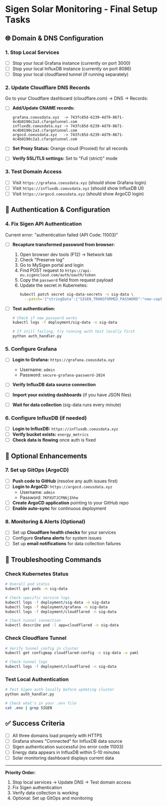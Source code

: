 # Sigen Solar Monitoring - Final Setup Tasks

## 🌐 Domain & DNS Configuration

### 1. Stop Local Services
- [ ] Stop your local Grafana instance (currently on port 3000)
- [ ] Stop your local InfluxDB instance (currently on port 8086)
- [ ] Stop your local cloudflared tunnel (if running separately)

### 2. Update Cloudflare DNS Records
Go to your Cloudflare dashboard (cloudflare.com) → DNS → Records:

- [ ] **Add/Update CNAME records:**
  ```
  grafana.coeusdata.xyz  -> 743fc85d-6239-4d79-8671-4c4b0190c2a3.cfargotunnel.com
  influxdb.coeusdata.xyz -> 743fc85d-6239-4d79-8671-4c4b0190c2a3.cfargotunnel.com
  argocd.coeusdata.xyz   -> 743fc85d-6239-4d79-8671-4c4b0190c2a3.cfargotunnel.com
  ```

- [ ] **Set Proxy Status:** Orange cloud (Proxied) for all records
- [ ] **Verify SSL/TLS settings:** Set to "Full (strict)" mode

### 3. Test Domain Access
- [ ] Visit `https://grafana.coeusdata.xyz` (should show Grafana login)
- [ ] Visit `https://influxdb.coeusdata.xyz` (should show InfluxDB UI)
- [ ] Visit `https://argocd.coeusdata.xyz` (should show ArgoCD login)

## 🔐 Authentication & Configuration

### 4. Fix Sigen API Authentication
Current error: "authentication failed (API Code: 11003)"

- [ ] **Recapture transformed password from browser:**
  1. Open browser dev tools (F12) → Network tab
  2. Check "Preserve log"
  3. Go to MySigen portal and login
  4. Find POST request to `https://api-eu.sigencloud.com/auth/oauth/token`
  5. Copy the `password` field from request payload
  6. Update the secret in Kubernetes:
     ```bash
     kubectl patch secret sig-data-secrets -n sig-data \
       --patch='{"stringData":{"SIGEN_TRANSFORMED_PASSWORD":"new-captured-password"}}'
     ```

- [ ] **Test authentication:**
  ```bash
  # Check if new password works
  kubectl logs -f deployment/sig-data -n sig-data

  # If still failing, try running auth test locally first
  python auth_handler.py
  ```

### 5. Configure Grafana
- [ ] **Login to Grafana:** `https://grafana.coeusdata.xyz`
  - Username: `admin`
  - Password: `secure-grafana-password-2024`

- [ ] **Verify InfluxDB data source connection**
- [ ] **Import your existing dashboards** (if you have JSON files)
- [ ] **Wait for data collection** (sig-data runs every minute)

### 6. Configure InfluxDB (if needed)
- [ ] **Login to InfluxDB:** `https://influxdb.coeusdata.xyz`
- [ ] **Verify bucket exists:** `energy_metrics`
- [ ] **Check data is flowing** once auth is fixed

## 🔧 Optional Enhancements

### 7. Set up GitOps (ArgoCD)
- [ ] **Push code to GitHub** (resolve any auth issues first)
- [ ] **Login to ArgoCD:** `https://argocd.coeusdata.xyz`
  - Username: `admin`
  - Password: `7KFXUTJCFN6j1hhe`
- [ ] **Create ArgoCD application** pointing to your GitHub repo
- [ ] **Enable auto-sync** for continuous deployment

### 8. Monitoring & Alerts (Optional)
- [ ] Set up **Cloudflare health checks** for your services
- [ ] Configure **Grafana alerts** for system issues
- [ ] Set up **email notifications** for data collection failures

## 🚨 Troubleshooting Commands

### Check Kubernetes Status
```bash
# Overall pod status
kubectl get pods -n sig-data

# Check specific service logs
kubectl logs -f deployment/sig-data -n sig-data
kubectl logs -f deployment/grafana -n sig-data
kubectl logs -f deployment/cloudflared -n sig-data

# Check tunnel connection
kubectl describe pod -l app=cloudflared -n sig-data
```

### Check Cloudflare Tunnel
```bash
# Verify tunnel config in cluster
kubectl get configmap cloudflared-config -n sig-data -o yaml

# Check tunnel logs
kubectl logs -f deployment/cloudflared -n sig-data
```

### Test Local Authentication
```bash
# Test Sigen auth locally before updating cluster
python auth_handler.py

# Check what's in your .env file
cat .env | grep SIGEN
```

## ✅ Success Criteria

- [ ] All three domains load properly with HTTPS
- [ ] Grafana shows "Connected" for InfluxDB data source
- [ ] Sigen authentication successful (no error code 11003)
- [ ] Energy data appears in InfluxDB within 5-10 minutes
- [ ] Solar monitoring dashboard displays current data

---

**Priority Order:**
1. Stop local services → Update DNS → Test domain access
2. Fix Sigen authentication
3. Verify data collection is working
4. Optional: Set up GitOps and monitoring